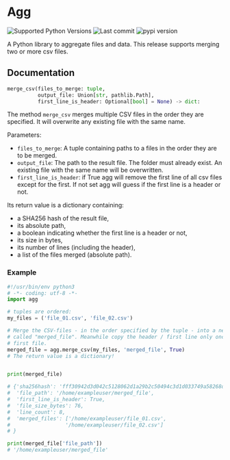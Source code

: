 # Agg

![Supported Python Versions](https://img.shields.io/pypi/pyversions/agg)
![Last commit](https://img.shields.io/github/last-commit/RuedigerVoigt/agg)
![pypi version](https://img.shields.io/pypi/v/agg)

A Python library to aggregate files and data. This release supports merging two or more csv files.

## Documentation

```python
merge_csv(files_to_merge: tuple,
          output_file: Union[str, pathlib.Path],
          first_line_is_header: Optional[bool] = None) -> dict:
```

The method `merge_csv` merges multiple CSV files in the order they are specified. It will overwrite any existing file with the same name.

Parameters:
* `files_to_merge`: A tuple containing paths to a files in the order they are to be merged.
* `output_file`: The path to the result file. The folder must already exist. An existing file with the same name will be overwritten.
* `first_line_is_header`: if True agg will remove the first line of all csv files except for the first. If not set agg will guess if the first line is a header or not.

Its return value is a dictionary containing:
* a SHA256 hash of the result file,
* its absolute path,
* a boolean indicating whether the first line is a header or not,
* its size in bytes,
* its number of lines (including the header),
* a list of the files merged (absolute path).

### Example

```python
#!/usr/bin/env python3
# -*- coding: utf-8 -*-
import agg

# tuples are ordered:
my_files = ('file_01.csv', 'file_02.csv')

# Merge the CSV-files - in the order specified by the tuple - into a new file
# called "merged_file". Meanwhile copy the header / first line only once from
# first file.
merged_file = agg.merge_csv(my_files, 'merged_file', True)
# The return value is a dictionary!


print(merged_file)

# {'sha256hash': 'fff30942d3d042c5128062d1a29b2c50494c3d1d033749a58268d2e687fc98c6',
#  'file_path': '/home/exampleuser/merged_file',
#  'first_line_is_header': True,
#  'file_size_bytes': 76,
#  'line_count': 8,
#  'merged_files': ['/home/exampleuser/file_01.csv',
#                  '/home/exampleuser/file_02.csv']
# }

print(merged_file['file_path'])
# '/home/exampleuser/merged_file'
```
